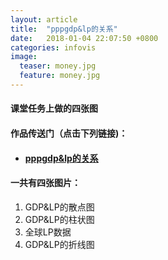 ```yaml
---
layout: article
title:  "pppgdp&lp的关系"
date:   2018-01-04 22:07:50 +0800
categories: infovis 
image:
  teaser: money.jpg
  feature: money.jpg
---
```

#### 课堂任务上做的四张图


#### 作品传送门（点击下列链接)：

- #### <a href="https://public.tableau.com/views/ppp_3/1_1?:embed=y&:display_count=yes" target="_blank">pppgdp&lp的关系</a>

#### 一共有四张图片：
1. GDP&LP的散点图
1. GDP&LP的柱状图
1. 全球LP数据
1. GDP&LP的折线图


